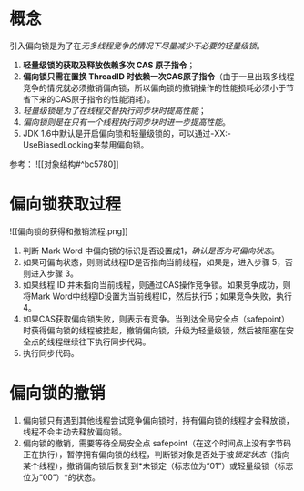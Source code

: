 # 概念
引入偏向锁是为了在*无多线程竞争的情况下尽量减少不必要的轻量级锁*。

1. **轻量级锁的获取及释放依赖多次 CAS 原子指令**；
2. **偏向锁只需在置换 ThreadID 时依赖一次CAS原子指令**（由于一旦出现多线程竞争的情况就必须撤销偏向锁，所以偏向锁的撤销操作的性能损耗必须小于节省下来的CAS原子指令的性能消耗）。
3. *轻量级锁是为了在线程交替执行同步块时提高性能*；
4. *偏向锁则是在只有一个线程执行同步块时进一步提高性能*。
5. JDK 1.6中默认是开启偏向锁和轻量级锁的，可以通过-XX:-UseBiasedLocking来禁用偏向锁。

参考：
 ![[对象结构#^bc5780]]


# 偏向锁获取过程
![[偏向锁的获得和撤销流程.png]]

1. 判断 Mark Word 中偏向锁的标识是否设置成1，*确认是否为可偏向状态*。
2. 如果可偏向状态，则测试线程ID是否指向当前线程，如果是，进入步骤 5，否则进入步骤 3。
3. 如果线程 ID 并未指向当前线程，则通过CAS操作竞争锁。如果竞争成功，则将Mark Word中线程ID设置为当前线程ID，然后执行5；如果竞争失败，执行 4。
4. 如果CAS获取偏向锁失败，则表示有竞争。当到达全局安全点（safepoint）时获得偏向锁的线程被挂起，撤销偏向锁，升级为轻量级锁，然后被阻塞在安全点的线程继续往下执行同步代码。
5. 执行同步代码。

# 偏向锁的撤销

 1. 偏向锁只有遇到其他线程尝试竞争偏向锁时，持有偏向锁的线程才会释放锁，线程不会主动去释放偏向锁。
 2. 偏向锁的撤销，需要等待全局安全点 safepoint（在这个时间点上没有字节码正在执行），暂停拥有偏向锁的线程，判断锁对象是否处于被*锁定状态*（指向某个线程），撤销偏向锁后恢复到*未锁定（标志位为“01”）或轻量级锁（标志位为“00”）*的状态。

